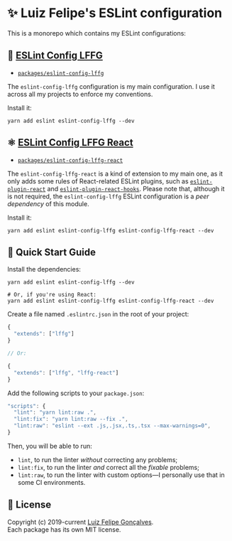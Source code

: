 # ✨ Luiz Felipe's ESLint configuration

This is a monorepo which contains my ESLint configurations:

## 💫 [ESLint Config LFFG](https://github.com/lffg/eslint-config-lffg/tree/master/packages/eslint-config-lffg)

- [`packages/eslint-config-lffg`](https://github.com/lffg/eslint-config-lffg/tree/master/packages/eslint-config-lffg)

The `eslint-config-lffg` configuration is my main configuration. I use it across all my projects to enforce my conventions.

Install it:

```shell
yarn add eslint eslint-config-lffg --dev
```

## ⚛️ [ESLint Config LFFG React](https://github.com/lffg/eslint-config-lffg/tree/master/packages/eslint-config-lffg-react)

- [`packages/eslint-config-lffg-react`](https://github.com/lffg/eslint-config-lffg/tree/master/packages/eslint-config-lffg-react)

The `eslint-config-lffg-react` is a kind of extension to my main one, as it only adds some rules of React-related ESLint plugins, such as [`eslint-plugin-react`](https://www.npmjs.com/package/eslint-plugin-react) and [`eslint-plugin-react-hooks`](https://www.npmjs.com/package/eslint-plugin-react-hooks). Please note that, although it is not required, the `eslint-config-lffg` ESLint configuration is a _peer dependency_ of this module.

Install it:

```shell
yarn add eslint eslint-config-lffg eslint-config-lffg-react --dev
```

## 🚀 Quick Start Guide

Install the dependencies:

```shell
yarn add eslint eslint-config-lffg --dev

# Or, if you're using React:
yarn add eslint eslint-config-lffg eslint-config-lffg-react --dev
```

Create a file named `.eslintrc.json` in the root of your project:

```js
{
  "extends": ["lffg"]
}

// Or:

{
  "extends": ["lffg", "lffg-react"]
}
```

Add the following scripts to your `package.json`:

```js
"scripts": {
  "lint": "yarn lint:raw .",
  "lint:fix": "yarn lint:raw --fix .",
  "lint:raw": "eslint --ext .js,.jsx,.ts,.tsx --max-warnings=0",
}
```

Then, you will be able to run:

- `lint`, to run the linter _without_ correcting any problems;
- `lint:fix`, to run the linter _and_ correct all the _fixable_ problems;
- `lint:raw`, to run the linter with custom options—I personally use that in some CI environments.

## 📖 License

Copyright (c) 2019-current [Luiz Felipe Gonçalves](https://luizfelipe.dev).  
Each package has its own MIT license.
